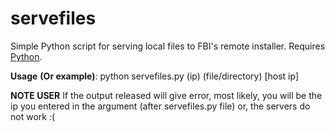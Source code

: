 # servefiles

Simple Python script for serving local files to FBI's remote installer. Requires [Python](https://www.python.org/downloads/).

**Usage** **(Or example)**: python servefiles.py (ip) (file/directory) \[host ip\]

**NOTE USER**
If the output released will give error, most likely, you will be the ip you entered in the argument (after servefiles.py file) or, the servers do not work :(
